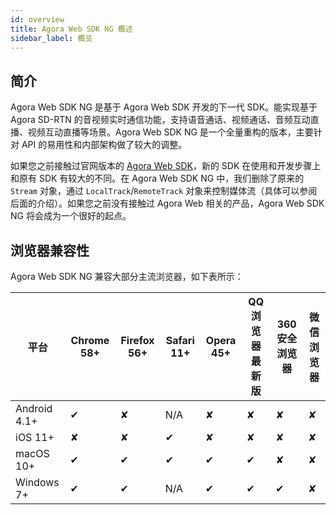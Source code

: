 ```yaml
---
id: overview
title: Agora Web SDK NG 概述
sidebar_label: 概览
---
```

## 简介
Agora Web SDK NG 是基于 Agora Web SDK 开发的下一代 SDK。能实现基于 Agora SD-RTN 的音视频实时通信功能，支持语音通话、视频通话、音频互动直播、视频互动直播等场景。Agora Web SDK NG 是一个全量重构的版本，主要针对 API 的易用性和内部架构做了较大的调整。

如果您之前接触过官网版本的 [Agora Web SDK](https://docs.agora.io/cn/Video/start_call_web?platform=Web)，新的 SDK 在使用和开发步骤上和原有 SDK 有较大的不同。在 Agora Web SDK NG 中，我们删除了原来的 `Stream` 对象，通过 `LocalTrack`/`RemoteTrack` 对象来控制媒体流（具体可以参阅后面的介绍）。如果您之前没有接触过 Agora Web 相关的产品，Agora Web SDK NG 将会成为一个很好的起点。


## 浏览器兼容性
Agora Web SDK NG 兼容大部分主流浏览器，如下表所示：

|平台|Chrome 58+|Firefox 56+|Safari 11+|Opera 45+|QQ 浏览器最新版|360 安全浏览器|微信浏览器|
|---|---|---|---|---|---|---|---|
|Android 4.1+|	✔|	✘|	N/A|	✘|	✘|	✘|	✘|
|iOS 11+|	✘|	✘|	✔|	✘|	✘|	✘|	✘|
|macOS 10+|	✔|	✔|	✔|	✔|	✔|	✘|	✘|
|Windows 7+|	✔|	✔|	N/A|	✔|	✔|	✔|	✘|

